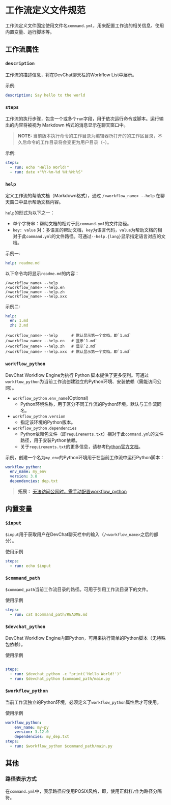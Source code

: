 # 工作流定义文件规范

工作流定义文件固定使用文件名`command.yml`，用来配置工作流的相关信息、使用内置变量、运行脚本等。

## 工作流属性

### `description`

工作流的描述信息，将在DevChat聊天栏的Workflow List中展示。

示例:
```yaml
description: Say hello to the world
```

### `steps`

工作流的执行步骤，包含一个或多个`run`字段，用于依次运行命令或脚本。运行输出的内容将被视为 Markdown 格式的消息显示在聊天窗口中。

> **NOTE:** 当前版本执行命令的工作目录为编辑器所打开的的工作区目录，不久后命令的工作目录将会变更为用户目录（`~`）。

示例:
```yaml
steps:
  - run: echo "Hello World!"
  - run: date +"%Y-%m-%d %H:%M:%S"
```

### `help`

定义工作流的帮助文档（Markdown格式），通过 `/<workflow_name> --help` 在聊天窗口中显示帮助文档内容。

`help`的形式为以下之一：
- 单个字符串：帮助文档的相对于此`command.yml`的文件路径。
- `key: value` 对：多语言的帮助文档，`key`为语言代码，`value`为帮助文档的相对于此`command.yml`的文件路径。可通过`--help.{lang}`显示指定语言对应的文档。

示例一:
```yaml
help: readme.md
```

以下命令均将显示`readme.md`的内容：
```
/<workflow_name> --help
/<workflow_name> --help.en
/<workflow_name> --help.zh
/<workflow_name> --help.xxx
```

示例二:
```yaml
help:
  en: 1.md
  zh: 2.md
```

```
/<workflow_name> --help      # 默认显示第一个文档，即`1.md`
/<workflow_name> --help.en   # 显示`1.md`
/<workflow_name> --help.zh   # 显示`2.md`
/<workflow_name> --help.xxx  # 默认显示第一个文档，即`1.md`
```

### `workflow_python`

DevChat Workflow Engine为执行 Python 脚本提供了更多便利。可通过`workflow_python`为当前工作流创建独立的Python环境、安装依赖（需能访问公网）。

- `workflow_python.env_name`(Optional)
  - Python环境名称，用于区分不同工作流的Python环境。默认与工作流同名。
- `workflow_python.version`
  - 指定该环境的Python版本。
- `workflow_python.dependencies`
  - Python依赖包文件（即`requirements.txt`）相对于此`command.yml`的文件路径，用于安装Python依赖。
  - 关于`requirements.txt`的更多信息，请参考[Python官方文档](https://pip.pypa.io/en/stable/user_guide/#requirements-files)。
  
示例，创建一个名为`my_env`的Python环境用于在当前工作流中运行Python脚本：
```yaml
workflow_python:
  env_name: my_env
  version: 3.8
  dependencies: dep.txt
```

> **拓展：** [无法访问公网时，需手动配置workflow_python](user_settings.md#external_workflow_python)


## 内置变量

### `$input`

`$input`用于获取用户在DevChat聊天栏中的输入（`/<workflow_name>`之后的部分）。

使用示例
```yaml
steps:
  - run: echo $input
```

### `$command_path`

`$command_path`当前工作流目录的路径。可用于引用工作流目录下的文件。

使用示例
```yaml
steps:
  - run: cat $command_path/README.md
```

### `$devchat_python`

DevChat Workflow Engine内置Python，可用来执行简单的Python脚本（无特殊包依赖）。

使用示例
```yaml

steps:
  - run: $devchat_python -c "print('Hello World!')"
  - run: $devchat_python $command_path/main.py
```

### `$workflow_python`

当前工作流独立的Python环境，必须定义了`workflow_python`属性后才可使用。

使用示例
```yaml
workflow_python:
    env_name: my-py
    version: 3.12.0
    dependencies: my_dep.txt
steps:
  - run: $workflow_python $command_path/main.py
```


## 其他

### 路径表示方式

在`command.yml`中，表示路径应使用POSIX风格，即，使用正斜杠`/`作为路径分隔符。

